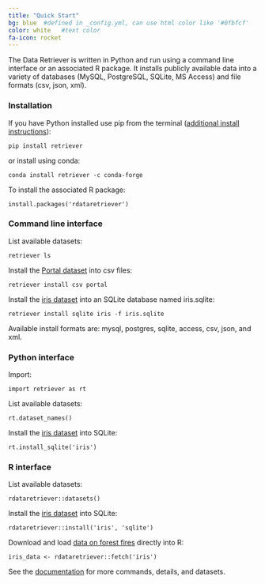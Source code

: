 ```yaml
---
title: "Quick Start"
bg: blue  #defined in _config.yml, can use html color like '#0fbfcf'
color: white   #text color
fa-icon: rocket
---
```


The Data Retriever is written in Python and run using a command line interface
or an associated R package. It installs publicly available data into a variety
of databases (MySQL, PostgreSQL, SQLite, MS Access) and file formats (csv, json,
xml).

### Installation

If you have Python installed use pip from the terminal
([additional install instructions](#install)):

```
pip install retriever
```

or install using conda:

```
conda install retriever -c conda-forge
```

To install the associated R package:

```
install.packages('rdataretriever')
```

### Command line interface

List available datasets:

```
retriever ls
```

Install the [Portal dataset](https://github.com/weecology/portaldata) into csv
files:

```
retriever install csv portal
```

Install the [iris dataset](https://archive.ics.uci.edu/ml/datasets/Iris/) into
an SQLite database named iris.sqlite:

```
retriever install sqlite iris -f iris.sqlite
```

Available install formats are: mysql, postgres, sqlite, access, csv, json, and
xml.

### Python interface

Import:

```
import retriever as rt
```

List available datasets:

```
rt.dataset_names()
```

Install the [iris dataset](https://archive.ics.uci.edu/ml/datasets/Iris/) into
SQLite:

```
rt.install_sqlite('iris')
```

### R interface

List available datasets:

```
rdataretriever::datasets()
```

Install the [iris dataset](https://archive.ics.uci.edu/ml/datasets/Iris/) into
SQLite:

```
rdataretriever::install('iris', 'sqlite')
```

Download and load
[data on forest fires](https://archive.ics.uci.edu/ml/datasets/Forest+Fires)
directly into R:

```
iris_data <- rdataretriever::fetch('iris')
```

See the [documentation](#docs) for more commands, details, and
datasets.
